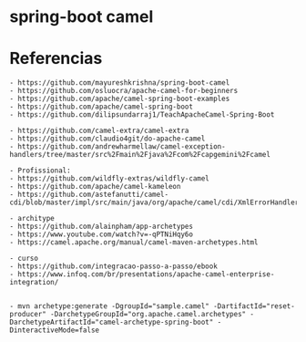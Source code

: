 # spring-boot camel

# Referencias
    - https://github.com/mayureshkrishna/spring-boot-camel
	- https://github.com/osluocra/apache-camel-for-beginners
	- https://github.com/apache/camel-spring-boot-examples
	- https://github.com/apache/camel-spring-boot
	- https://github.com/dilipsundarraj1/TeachApacheCamel-Spring-Boot

	- https://github.com/camel-extra/camel-extra
	- https://github.com/claudio4git/do-apache-camel
	- https://github.com/andrewharmellaw/camel-exception-handlers/tree/master/src%2Fmain%2Fjava%2Fcom%2Fcapgemini%2Fcamel
	
	- Profissional:
	- https://github.com/wildfly-extras/wildfly-camel
	- https://github.com/apache/camel-kameleon
	- https://github.com/astefanutti/camel-cdi/blob/master/impl/src/main/java/org/apache/camel/cdi/XmlErrorHandlerFactoryBean.java

	- architype
	- https://github.com/alainpham/app-archetypes
	- https://www.youtube.com/watch?v=-qPTNiHqy6o
	- https://camel.apache.org/manual/camel-maven-archetypes.html

	- curso
	- https://github.com/integracao-passo-a-passo/ebook
	- https://www.infoq.com/br/presentations/apache-camel-enterprise-integration/
	
	
	- mvn archetype:generate -DgroupId="sample.camel" -DartifactId="reset-producer" -DarchetypeGroupId="org.apache.camel.archetypes" -DarchetypeArtifactId="camel-archetype-spring-boot" -DinteractiveMode=false 


	